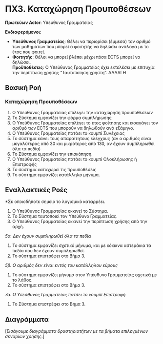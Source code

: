 # ΠΧ3. Καταχώρηση Προυποθέσεων

**Πρωτεύων Actor**: Υπεύθυνος Γραμματείας  

**Ενδιαφερόμενοι:**

- **Υπεύθυνος Γραμματείας**: Θέλει να περιορίσει (έμμεσα) τον αριθμό των μαθημάτων που μπορεί ο φοιτητής να δηλώσει ανάλογα με το έτος που φοιτεί.  
- **Φοιτητής**: Θέλει να μπορεί βλέπει μέχρι πόσα ECTS μπορεί να δηλώσει.  
**Προϋποθέσεις**: Ο Υπεύθυνος Γραμματείας έχει εκτελέσει με επιτυχία την περίπτωση χρήσης “Ταυτοποίηση χρήστη”. 
ΑΛΛΑΓΗ 
## Βασική Ροή

### Καταχώρηση Προυποθέσεων
1. Ο Υπεύθυνος Γραμματείας επιλέγει την καταχώρηση προυποθέσεων
2. Το Σύστημα εμφανίζει την φόρμα συμπλήρωσης 
3. Ο Υπεύθυνος Γραμματείας επιλέγει το έτος φοίτησης και εισαγάγει τον αριθμό των ECTS που μπορούν να δηλωθούν ανά εξάμηνο.
4. Ο Υπεύθυνος Γραμματείας πατάει το κουμπί Συνέχειας
5. Το σύστημα κάνει τους απαραίτητους ελέγχους (αν ο αριθμός είναι μεγαλύτερος από 30 και μικρότερος από 130, αν έχουν συμπληρωθεί όλα τα πεδία)
6. Το Σύστημα εμφανίζει την επισκόπηση. 
7. Ο Υπεύθυνος Γραμματείας πατάει το κουμπί Ολοκλήρωσης ή Επιστροφής
8. Το σύστημα καταχωρεί τις προυποθέσεις
9. Το σύστημα εμφανίζει κατάλληλο μήνυμα. 


## Εναλλακτικές Ροές

*Σε οποιοδήποτε σημείο το λογισμικό καταρρέει.
1. Ο Υπεύθυνος Γραμματείας εκκινεί το Σύστημα.
2. Το Σύστημα ταυτοποιεί τον Υπεύθυνο Γραμματείας.
3. Ο Υπεύθυνος Γραμματείας εκκινεί την περίπτωση χρήσης από την αρχή.

*5α. Δεν έχουν συμπληρωθεί όλα τα πεδία*
1. Το σύστημα εμφανίζει σχετικό μήνυμα, και με κόκκινα αστεράκια τα πεδία που δεν έχουν συμπληρωθεί.
2. Το σύστημα επιστρέφει στο Βήμα 3.

*5β. Ο αριθμός δεν είναι εντός του κατάλληλου εύρους*
1. Το σύστημα εμφανίζει μήνυμα στον Υπέυθυνο Γραμματείας σχετικά με το λάθος.
2. Το σύστημα επιστρέφει στο Βήμα 3.

*7α. Ο Υπεύθυνος Γραμματείας πατάει το κουμπί Επιστροφή*
1. Το Σύστημα επιστρέφει στο Βήμα 3.


## Διαγράμματα

\[*Εισάγουμε διαγράμματα δραστηριοτήτων με τα βήματα επιλεγμένων σεναρίων χρήσης.*\]